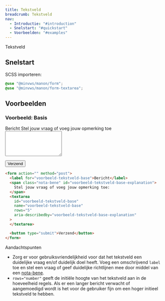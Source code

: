 ```yaml
---
title: Tekstveld
breadcrumb: Tekstveld
nav:
  - Introductie: "#introduction"
  - Snelstart: "#quickstart"
  - Voorbeelden: "#examples"
---
```


<p id="introduction">Tekstveld</p>

<h2 id="quickstart">Snelstart</h2>
SCSS importeren:

```scss
@use "@minvws/manon/form";
@use "@minvws/manon/form-textarea";
```

<h2 id="examples">Voorbeelden</h2>

### Voorbeeld: Basis

<form action="" method="post">
  <label for="voorbeeld-tekstveld-base">Bericht</label>
  <span class="nota-bene" id="voorbeeld-tekstveld-base-explanation"
    >Stel jouw vraag of voeg jouw opmerking toe
  </span>
  <textarea
    id="voorbeeld-tekstveld-base"
    name="voorbeeld-tekstveld-base"
    rows="5"
    aria-describedby="voorbeeld-tekstveld-base-explanation"
  ></textarea>

<button type="submit">Verzend</button>

</form>

```html
<form action="" method="post">
  <label for="voorbeeld-tekstveld-base">Bericht</label>
  <span class="nota-bene" id="voorbeeld-tekstveld-base-explanation">
    Stel jouw vraag of voeg jouw opmerking toe:
  </span>
  <textarea
    id="voorbeeld-tekstveld-base"
    name="voorbeeld-tekstveld-base"
    rows="5"
    aria-describedby="voorbeeld-tekstveld-base-explanation"
  >
  </textarea>

  <button type="submit">Verzend</button>
</form>
```

<div class="explanation" role="group" aria-label="Toelichting">
  <span>Aandachtspunten</span>
  <ul>
    <li>
      Zorg er voor gebruiksvriendelijkheid voor dat het tekstveld een
      duidelijke vraag en/of duidelijk doel heeft. Voeg een omschrijvend <code>label</code>
      toe en stel een vraag of geef duidelijke richtlijnen mee door middel van een <a href="{base}/components/layout/typography/nota-bene">nota-bene</a>.
    </li>
    <li>
    <code>rows="number"</code> geeft de initiële hoogte van het tekstveld aan in de
    hoeveelheid regels. Als er een langer bericht verwacht of aangemoedigd wordt
    is het voor de gebruiker fijn om een hoger initieel tekstveld te hebben.
    </li>
  </ul>
</div>
